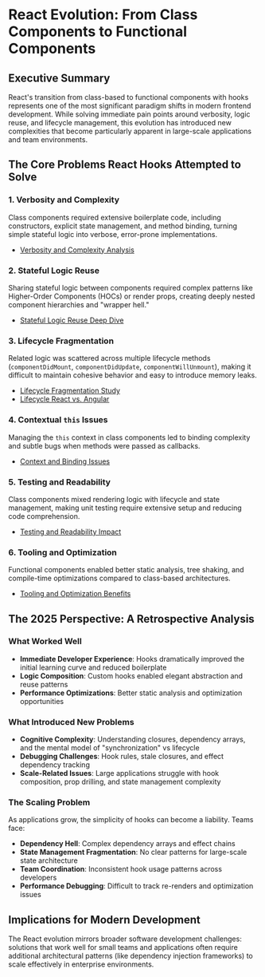# React Evolution: From Class Components to Functional Components

## Executive Summary

React's transition from class-based to functional components with hooks represents one of the most significant paradigm shifts in modern frontend development. While solving immediate pain points around verbosity, logic reuse, and lifecycle management, this evolution has introduced new complexities that become particularly apparent in large-scale applications and team environments.

## The Core Problems React Hooks Attempted to Solve

### 1. **Verbosity and Complexity**

Class components required extensive boilerplate code, including constructors, explicit state management, and method binding, turning simple stateful logic into verbose, error-prone implementations.

- [Verbosity and Complexity Analysis](./Verbosity%20and%20Complexity:%20The%20Boilerplate%20Problem.md)

### 2. **Stateful Logic Reuse**

Sharing stateful logic between components required complex patterns like Higher-Order Components (HOCs) or render props, creating deeply nested component hierarchies and "wrapper hell."

- [Stateful Logic Reuse Deep Dive](./Stateful%20Logic%20Reuse:%20The%20Composition%20Problem.md)

### 3. **Lifecycle Fragmentation**

Related logic was scattered across multiple lifecycle methods (`componentDidMount`, `componentDidUpdate`, `componentWillUnmount`), making it difficult to maintain cohesive behavior and easy to introduce memory leaks.

- [Lifecycle Fragmentation Study](./Lifecycle%20Fragmentation:%20The%20Scattered%20Logic%20Problem.md)
- [Lifecycle React vs. Angular](./Lifecycle-React-vs-Angular.md)

### 4. **Contextual `this` Issues**

Managing the `this` context in class components led to binding complexity and subtle bugs when methods were passed as callbacks.

- [Context and Binding Issues](./Context%20and%20Binding%20Issues.md)

### 5. **Testing and Readability**

Class components mixed rendering logic with lifecycle and state management, making unit testing require extensive setup and reducing code comprehension.

- [Testing and Readability Impact](./Testing%20and%20Readability.md)

### 6. **Tooling and Optimization**

Functional components enabled better static analysis, tree shaking, and compile-time optimizations compared to class-based architectures.

- [Tooling and Optimization Benefits](./Tooling%20and%20Optimization.md)

## The 2025 Perspective: A Retrospective Analysis

### What Worked Well

- **Immediate Developer Experience**: Hooks dramatically improved the initial learning curve and reduced boilerplate
- **Logic Composition**: Custom hooks enabled elegant abstraction and reuse patterns
- **Performance Optimizations**: Better static analysis and optimization opportunities

### What Introduced New Problems

- **Cognitive Complexity**: Understanding closures, dependency arrays, and the mental model of "synchronization" vs lifecycle
- **Debugging Challenges**: Hook rules, stale closures, and effect dependency tracking
- **Scale-Related Issues**: Large applications struggle with hook composition, prop drilling, and state management complexity

### The Scaling Problem

As applications grow, the simplicity of hooks can become a liability. Teams face:

- **Dependency Hell**: Complex dependency arrays and effect chains
- **State Management Fragmentation**: No clear patterns for large-scale state architecture
- **Team Coordination**: Inconsistent hook usage patterns across developers
- **Performance Debugging**: Difficult to track re-renders and optimization issues

## Implications for Modern Development

The React evolution mirrors broader software development challenges: solutions that work well for small teams and applications often require additional architectural patterns (like dependency injection frameworks) to scale effectively in enterprise environments.
